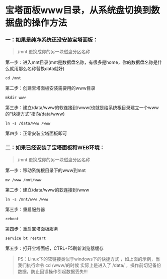 # 宝塔面板www目录，从系统盘切换到数据盘的操作方法



### 一：如果是纯净系统还没安装宝塔面板：

>   /mnt 更换成你的另一块磁盘分区名称

第一步：进入mnt目录(mnt是数据盘名称，有很多是home，你的数据盘名称是什么就用那么名称替换data就好)

```undefined
cd /mnt
```

第二步：创建宝塔面板安装需要用的www目录

```undefined
mkdir www
```

第三步：建立/data/www的软连接到/www(也就是给系统根目录建立一个www的“快捷方式”指向/data/www)

```undefined
ln -s /data/www /www
```

第四步：正常安装宝塔面板即可



### 二：如果已经安装了宝塔面板和WEB环境：

>   /mnt 更换成你的另一块磁盘分区名称

第一步：移动系统根目录下的www到mnt

```undefined
mv /www /mnt/www
```

第二步：建立/data/www的软连接到/www

```undefined
ln -s /mnt/www /www
```

第三步：重启服务器

```undefined
reboot
```

第四步：重启宝塔面板服务

```undefined
service bt restart
```

第五步：打开宝塔面板，CTRL+F5刷新浏览器缓存

>   PS：Linux下的软链接类似于windows下的快捷方式 ，如上面的示例，当我们执行命令 cd /www/的时候 实际上是进入了 /data/ ，操作前切记备份数据，防止因误操作引起数据丢失!!!